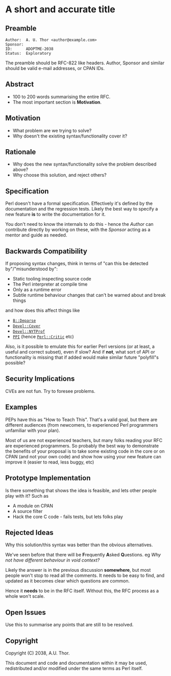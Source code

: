 # A short and accurate title

## Preamble

    Author:  A. U. Thor <author@example.com>
    Sponsor:
    ID:      ADOPTME-2038
    Status:  Exploratory

The preamble should be RFC-822 like headers.
Author, Sponsor and similar should be valid e-mail addresses, or CPAN IDs.

## Abstract

* 100 to 200 words summarising the entire RFC.
* The most important section is **Motivation**.

## Motivation

* What problem are we trying to solve?
* Why doesn't the existing syntax/functionality cover it?

## Rationale

* Why does the new syntax/functionality solve the problem described above?
* Why choose this solution, and reject others?

## Specification

Perl doesn't have a formal specification. Effectively it's defined by the documentation and the regression tests. Likely the best way to specify a new feature **is** to write the documentation for it.

You don't need to know the internals to do this - hence the *Author* can contribute directly by working on these, with the *Sponsor* acting as a mentor and guide as needed.

## Backwards Compatibility

If proposing syntax changes, think in terms of "can this be detected by"/"misunderstood by":

* Static tooling inspecting source code
* The Perl interpreter at compile time
* Only as a runtime error
* Subtle runtime behaviour changes that can't be warned about and break things

and how does this affect things like

* [`B::Deparse`](https://metacpan.org/pod/B::Deparse)
* [`Devel::Cover`](https://metacpan.org/pod/Devel::Cover)
* [`Devel::NYTProf`](https://metacpan.org/pod/Devel::NYTProf)
* [`PPI`](https://metacpan.org/pod/PPI) (hence [`Perl::Critic`](https://metacpan.org/pod/Perl::Critic) etc)

Also, is it possible to emulate this for earlier Perl versions (or at least, a useful and correct subset), even if slow? And if **not**, what sort of API or functionality is missing that if added would make similar future "polyfill"s possible?

## Security Implications

CVEs are not fun. Try to foresee problems.

## Examples

PEPs have this as "How to Teach This". That's a valid goal, but there are different audiences (from newcomers, to experienced Perl programmers unfamiliar with your plan).

Most of us are not experienced teachers, but many folks reading your RFC are experienced programmers. So probably the best way to demonstrate the benefits of your proposal is to take some existing code in the core or on CPAN (and not your own code) and show how using your new feature can improve it (easier to read, less buggy, etc)

## Prototype Implementation

Is there something that shows the idea is feasible, and lets other people
play with it? Such as

* A module on CPAN
* A source filter
* Hack the core C code - fails tests, but lets folks play

## Rejected Ideas

Why this solution/this syntax was better than the obvious alternatives.

We've seen before that there will be **F**requently **A**sked **Q**uestions.
eg *Why not have different behaviour in void context?*

Likely the answer is in the previous discussion **somewhere**, but most people won't stop to read all the comments. It needs to be easy to find, and updated as it becomes clear which questions are common.

Hence it **needs** to be in the RFC itself. Without this, the RFC process as a whole won't scale.

## Open Issues

Use this to summarise any points that are still to be resolved.

## Copyright

Copyright (C) 2038, A.U. Thor.

This document and code and documentation within it may be used, redistributed and/or modified under the same terms as Perl itself.
